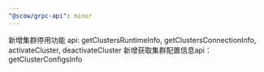 ```yaml
---
"@scow/grpc-api": minor
---
```


新增集群停用功能 api: getClustersRuntimeInfo, getClustersConnectionInfo, activateCluster, deactivateCluster
新增获取集群配置信息api： getClusterConfigsInfo
